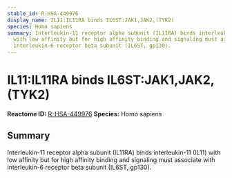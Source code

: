 ```yaml
---
stable_id: R-HSA-449976
display_name: IL11:IL11RA binds IL6ST:JAK1,JAK2,(TYK2)
species: Homo sapiens
summary: Interleukin-11 receptor alpha subunit (IL11RA) binds interleukin-11 (IL11)
  with low affinity but for high affinity binding and signaling must associate with
  interleukin-6 receptor beta subunit (IL6ST, gp130).
---
```


# IL11:IL11RA binds IL6ST:JAK1,JAK2,(TYK2)
**Reactome ID:** [R-HSA-449976](https://reactome.org/content/detail/R-HSA-449976)
**Species:** Homo sapiens

## Summary

Interleukin-11 receptor alpha subunit (IL11RA) binds interleukin-11 (IL11) with low affinity but for high affinity binding and signaling must associate with interleukin-6 receptor beta subunit (IL6ST, gp130).
